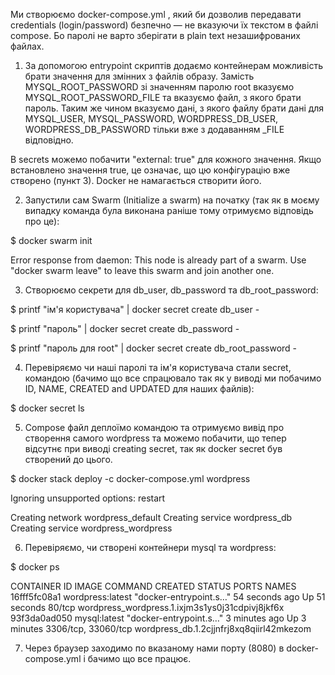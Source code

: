 Ми створюємо docker-compose.yml , який би дозволив передавати credentials (login/password) безпечно — не вказуючи їх текстом в файлі compose. Бо паролі не варто зберігати в plain text незашифрованих файлах.
1. За допомогою entrypoint скриптів додаємо контейнерам можливість брати значення для змінних з файлів образу. Замість MYSQL_ROOT_PASSWORD зі значенням паролю root вказуємо MYSQL_ROOT_PASSWORD_FILE та вказуємо файл, з якого брати пароль. Таким же чином вказуємо дані, з якого файлу брати дані для MYSQL_USER, MYSQL_PASSWORD, WORDPRESS_DB_USER, WORDPRESS_DB_PASSWORD тільки вже з додаванням _FILE відповідно.

В secrets можемо побачити "external: true" для кожного значення. Якщо встановлено значення true, це означає, що цю конфігурацію вже створено (пункт 3). Docker не намагається створити його.

2. Запустили сам Swarm (Initialize a swarm) на початку (так як в моєму випадку команда була виконана раніше тому отримуємо відповідь про це):

$ docker swarm init

Error response from daemon: This node is already part of a swarm. Use "docker swarm leave" to leave this swarm and join another one.

3. Створюємо секрети для db_user, db_password та db_root_password:

$ printf "ім'я користувача" | docker secret create db_user -

$ printf "пароль" | docker secret create db_password -

$ printf "пароль для root" | docker secret create db_root_password -

4. Перевіряємо чи наші паролі та ім'я користувача стали secret, командою (бачимо що все спрацювало так як у виводі ми побачимо ID, NAME, CREATED and UPDATED для наших файлів): 

$ docker secret ls

5. Compose файл деплоїмо командою та отримуємо вивід про створення самого wordpress та можемо побачити, що тепер відсутнє при виводі creating secret, так як docker secret був створений до цього.

$ docker stack deploy -c docker-compose.yml wordpress

Ignoring unsupported options: restart

Creating network wordpress_default
Creating service wordpress_db
Creating service wordpress_wordpress

6. Перевіряємо, чи створені контейнери mysql та wordpress:

$ docker ps

CONTAINER ID           IMAGE              COMMAND                  CREATED          STATUS          PORTS                 NAMES
16fff5fc08a1   wordpress:latest   "docker-entrypoint.s…"   54 seconds ago   Up 51 seconds   80/tcp                wordpress_wordpress.1.ixjm3s1ys0j31cdpivj8jkf6x
93f3da0ad050   mysql:latest       "docker-entrypoint.s…"   3 minutes ago    Up 3 minutes    3306/tcp, 33060/tcp   wordpress_db.1.2cjjnfrj8xq8qiirl42mkezom

7. Через браузер заходимо по вказаному нами порту (8080) в docker-compose.yml і бачимо що все працює.